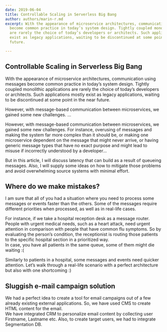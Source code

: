```yaml
---
date: 2019-06-04
title: Controllable Scaling in Serverless Big Bang
author: authors/marin-r.md
excerpt: With the appearance of microservice architectures, communication using messages
  become common practice in today’s system design. Tightly coupled monolithic applications
  are rarely the choice of today’s developers or architects. Such applications mostly
  exist as legacy applications, waiting to be discontinued at some point in the near
  future.

---
```

## Controllable Scaling in Serverless Big Bang

With the appearance of microservice architectures, communication using messages become common practice in today’s system design. Tightly coupled monolithic applications are rarely the choice of today’s developers or architects. Such applications mostly exist as legacy applications, waiting to be discontinued at some point in the near future.

However, with message-based communication between microservices, we gained some new challenges. …

However, with message-based communication between microservices, we gained some new challenges. For instance, overusing of messages and making the system far more complex than it should be, or making one microservice dependent on the message that might never arrive, or having generic message types that have no exact purpose and might lead to misuse if incorrectly understood by a developer…

But in this article, I will discuss latency that can build as a result of queueing messages. Also, I will supply some ideas on how to mitigate those problems and avoid overwhelming source systems with minimal effort.

## Where do we make mistakes?

I am sure that all of you had a situation where you need to process some messages or events faster than the others. Some of the messages require different priorities when processed, as well as in real-life cases.  
  
For instance, if we take a hospital reception desk as a message router. People with urgent medical needs, such as a heart attack, need urgent attention in comparison with people that have common flu symptoms. So by evaluating the person’s condition, the receptionist is routing those patients to the specific hospital section in a prioritized way.  
In case, you have all patients in the same queue, some of them might die waiting :(

Similarly to patients in a hospital, some messages and events need quicker attention. Let’s walk through a real-life scenario with a perfect architecture but also with one shortcoming :)

## **Sluggish e-mail campaign solution**

We had a perfect idea to create a tool for email campaigns out of a few already existing external applications. So, we have used CMS to create HTML content for the email.  
We have integrated CRM to personalize email content by collecting user Firstname, Lastname etc. Also, to create target users, we had to integrate Segmentation DB.